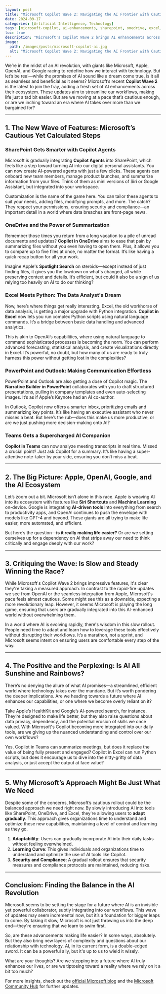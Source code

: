 ```yaml
---
layout: post
title: "Microsoft Copilot Wave 2: Navigating the AI Frontier with Caution and Precision"
date: 2024-09-17
categories: [Artificial Intelligence, Technology]
tags: [microsoft-copilot, ai-enhancements, sharepoint, onedrive, excel, productivity]
toc: true
description: "Microsoft's Copilot Wave 2 brings AI enhancements across their ecosystem, but are we moving at a pace that's cautious enough? Exploring the balance between AI innovation and responsible deployment."
image:
  path: /images/posts/microsoft-copilot-ai.jpg
  alt: "Microsoft Copilot Wave 2: Navigating the AI Frontier with Caution and Precision"
---
```


We’re in the midst of an AI revolution, with giants like Microsoft, Apple, OpenAI, and Google racing to redefine how we interact with technology. But let’s be real—while the promises of AI sound like a dream come true, is it all as seamless and beneficial as it seems? Microsoft’s recent **Copilot Wave 2** is the latest to join the fray, adding a fresh set of AI enhancements across their ecosystem. These updates aim to streamline our workflows, making life just a tad bit easier. But are we moving at a pace that’s cautious enough, or are we inching toward an era where AI takes over more than we bargained for?

---

## 1. The New Wave of Features: Microsoft’s Cautious Yet Calculated Steps

### SharePoint Gets Smarter with Copilot Agents
Microsoft is gradually integrating **Copilot Agents** into SharePoint, which feels like a step toward turning AI into our digital personal assistants. You can now create AI-powered agents with just a few clicks. These agents can onboard new team members, manage product launches, and summarize information from your files. Think of them as mini versions of Siri or Google Assistant, but integrated into your workspace. 

Customization is the name of the game here. You can tailor these agents to suit your needs, adding files, modifying prompts, and more. The catch? They respect your permissions, ensuring security and compliance—an important detail in a world where data breaches are front-page news.

### OneDrive and the Power of Summarization
Remember those times you return from a long vacation to a pile of unread documents and updates? **Copilot in OneDrive** aims to ease that pain by summarizing files without you even having to open them. Plus, it allows you to compare up to five files at once, no matter the format. It’s like having a quick recap button for all your work. 

Imagine Apple's **Spotlight Search** on steroids—except instead of just finding files, it gives you the lowdown on what's changed, all while preserving context and details. It’s efficient, but could it also be a sign of us relying too heavily on AI to do our thinking?

### Excel Meets Python: The Data Analyst's Dream
Now, here’s where things get really interesting. Excel, the old workhorse of data analysis, is getting a major upgrade with Python integration. **Copilot in Excel** now lets you run complex Python scripts using natural language commands. It’s a bridge between basic data handling and advanced analytics.

This is akin to OpenAI’s capabilities, where using natural language to command sophisticated processes is becoming the norm. You can perform advanced forecasting, statistical analysis, and create visualizations directly in Excel. It’s powerful, no doubt, but how many of us are ready to truly harness this power without getting lost in the complexities?

### PowerPoint and Outlook: Making Communication Effortless
PowerPoint and Outlook are also getting a dose of Copilot magic. The **Narrative Builder in PowerPoint** collaborates with you to draft structured presentations, pulling in company templates and even auto-selecting images. It’s as if Apple’s Keynote had an AI co-author.

In Outlook, Copilot now offers a smarter inbox, prioritizing emails and summarizing key points. It’s like having an executive assistant who never misses a beat. But here’s the rub—does this make us more productive, or are we just pushing more decision-making onto AI?

### Teams Gets a Supercharged AI Companion
**Copilot in Teams** can now analyze meeting transcripts in real time. Missed a crucial point? Just ask Copilot for a summary. It’s like having a super-attentive note-taker by your side, ensuring you don’t miss a beat.

---

## 2. The Big Picture: Apple, OpenAI, Google, and the AI Ecosystem

Let’s zoom out a bit. Microsoft isn’t alone in this race. Apple is weaving AI into its ecosystem with features like **Siri Shortcuts** and **Machine Learning** on-device. Google is integrating **AI-driven tools** into everything from search to productivity apps, and OpenAI continues to push the envelope with models like GPT-4 and beyond. These giants are all trying to make life easier, more automated, and efficient. 

But here’s the question—**is it really making life easier?** Or are we setting ourselves up for a dependency on AI that strips away our need to think critically and engage deeply with our work?

---

## 3. Critiquing the Wave: Is Slow and Steady Winning the Race?

While Microsoft's Copilot Wave 2 brings impressive features, it's clear they're taking a measured approach. In contrast to the rapid-fire updates we see from OpenAI or the seamless integration from Apple, Microsoft's pace feels almost cautious. Some might see this as a downside, expecting a more revolutionary leap. However, it seems Microsoft is playing the long game, ensuring that users are gradually integrated into this AI-enhanced world without overwhelming them.

In a world where AI is evolving rapidly, there's wisdom in this slow rollout. People need time to adapt and learn how to leverage these tools effectively without disrupting their workflows. It’s a marathon, not a sprint, and Microsoft seems intent on ensuring users are comfortable every step of the way.

---

## 4. The Positive and the Perplexing: Is AI All Sunshine and Rainbows?

There’s no denying the allure of what AI promises—a streamlined, efficient world where technology takes over the mundane. But it’s worth pondering the deeper implications. Are we heading towards a future where AI enhances our capabilities, or one where we become overly reliant on it? 

Take Apple’s HealthKit and Google’s AI-powered search, for instance. They’re designed to make life better, but they also raise questions about data privacy, dependency, and the potential erosion of skills we once valued. With Microsoft's Copilot becoming more integrated into our daily tools, are we giving up the nuanced understanding and control over our own workflows?

Yes, Copilot in Teams can summarize meetings, but does it replace the value of being fully present and engaged? Copilot in Excel can run Python scripts, but does it encourage us to dive into the nitty-gritty of data analysis, or just accept the output at face value?

---

## 5. Why Microsoft’s Approach Might Be Just What We Need

Despite some of the concerns, Microsoft’s cautious rollout could be the balanced approach we need right now. By slowly introducing AI into tools like SharePoint, OneDrive, and Excel, they're allowing users to **adapt gradually**. This approach gives organizations time to understand and optimize these new capabilities, maintaining a level of control and learning as they go.

1. **Adaptability**: Users can gradually incorporate AI into their daily tasks without feeling overwhelmed.
2. **Learning Curve**: This gives individuals and organizations time to understand and optimize the use of AI tools like Copilot.
3. **Security and Compliance**: A gradual rollout ensures that security measures and compliance protocols are maintained, reducing risks.

---

## Conclusion: Finding the Balance in the AI Revolution

Microsoft seems to be setting the stage for a future where AI is an invisible yet powerful collaborator, subtly integrating into our workflows. This wave of updates may seem incremental now, but it’s a foundation for bigger leaps to come. By taking it slow, Microsoft is not just throwing us into the deep end—they're ensuring that we learn to swim first.

So, are these advancements making life easier? In some ways, absolutely. But they also bring new layers of complexity and questions about our relationship with technology. AI, in its current form, is a double-edged sword. It can be a powerful ally, but it's up to us to wield it wisely.

What are your thoughts? Are we stepping into a future where AI truly enhances our lives, or are we tiptoeing toward a reality where we rely on it a bit too much? 

For more insights, check out the [official Microsoft blog](https://www.microsoft.com/en-us/microsoft-365/blog/) and the [Microsoft Community Hub](https://techcommunity.microsoft.com/) for further updates.
